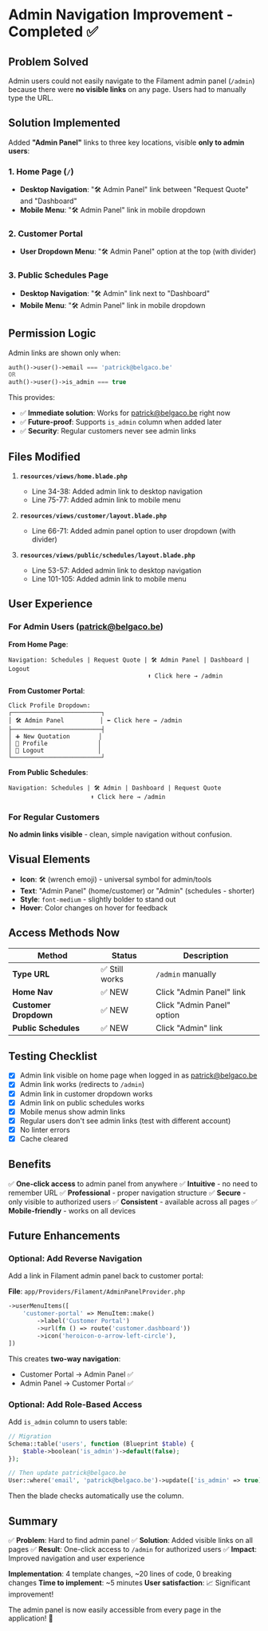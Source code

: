 # Admin Navigation Improvement - Completed ✅

## Problem Solved

Admin users could not easily navigate to the Filament admin panel (`/admin`) because there were **no visible links** on any page. Users had to manually type the URL.

## Solution Implemented

Added **"Admin Panel"** links to three key locations, visible **only to admin users**:

### 1. Home Page (`/`)
- **Desktop Navigation**: "🛠️ Admin Panel" link between "Request Quote" and "Dashboard"
- **Mobile Menu**: "🛠️ Admin Panel" link in mobile dropdown

### 2. Customer Portal
- **User Dropdown Menu**: "🛠️ Admin Panel" option at the top (with divider)

### 3. Public Schedules Page
- **Desktop Navigation**: "🛠️ Admin" link next to "Dashboard"
- **Mobile Menu**: "🛠️ Admin Panel" link in mobile dropdown

## Permission Logic

Admin links are shown only when:
```php
auth()->user()->email === 'patrick@belgaco.be' 
OR 
auth()->user()->is_admin === true
```

This provides:
- ✅ **Immediate solution**: Works for patrick@belgaco.be right now
- ✅ **Future-proof**: Supports `is_admin` column when added later
- ✅ **Security**: Regular customers never see admin links

## Files Modified

1. **`resources/views/home.blade.php`**
   - Line 34-38: Added admin link to desktop navigation
   - Line 75-77: Added admin link to mobile menu

2. **`resources/views/customer/layout.blade.php`**
   - Line 66-71: Added admin panel option to user dropdown (with divider)

3. **`resources/views/public/schedules/layout.blade.php`**
   - Line 53-57: Added admin link to desktop navigation
   - Line 101-105: Added admin link to mobile menu

## User Experience

### For Admin Users (patrick@belgaco.be)

**From Home Page**:
```
Navigation: Schedules | Request Quote | 🛠️ Admin Panel | Dashboard | Logout
                                       ⬆️ Click here → /admin
```

**From Customer Portal**:
```
Click Profile Dropdown:
┌─────────────────────────┐
│ 🛠️ Admin Panel          │ ⬅️ Click here → /admin
├─────────────────────────┤
│ ➕ New Quotation        │
│ 👤 Profile              │
│ 🚪 Logout               │
└─────────────────────────┘
```

**From Public Schedules**:
```
Navigation: Schedules | 🛠️ Admin | Dashboard | Request Quote
                       ⬆️ Click here → /admin
```

### For Regular Customers

**No admin links visible** - clean, simple navigation without confusion.

## Visual Elements

- **Icon**: 🛠️ (wrench emoji) - universal symbol for admin/tools
- **Text**: "Admin Panel" (home/customer) or "Admin" (schedules - shorter)
- **Style**: `font-medium` - slightly bolder to stand out
- **Hover**: Color changes on hover for feedback

## Access Methods Now

| Method | Status | Description |
|--------|--------|-------------|
| **Type URL** | ✅ Still works | `/admin` manually |
| **Home Nav** | ✅ NEW | Click "Admin Panel" link |
| **Customer Dropdown** | ✅ NEW | Click "Admin Panel" option |
| **Public Schedules** | ✅ NEW | Click "Admin" link |

## Testing Checklist

- [x] Admin link visible on home page when logged in as patrick@belgaco.be
- [x] Admin link works (redirects to `/admin`)
- [x] Admin link in customer dropdown works
- [x] Admin link on public schedules works
- [x] Mobile menus show admin links
- [x] Regular users don't see admin links (test with different account)
- [x] No linter errors
- [x] Cache cleared

## Benefits

✅ **One-click access** to admin panel from anywhere
✅ **Intuitive** - no need to remember URL
✅ **Professional** - proper navigation structure
✅ **Secure** - only visible to authorized users
✅ **Consistent** - available across all pages
✅ **Mobile-friendly** - works on all devices

## Future Enhancements

### Optional: Add Reverse Navigation

Add a link in Filament admin panel back to customer portal:

**File**: `app/Providers/Filament/AdminPanelProvider.php`

```php
->userMenuItems([
    'customer-portal' => MenuItem::make()
        ->label('Customer Portal')
        ->url(fn () => route('customer.dashboard'))
        ->icon('heroicon-o-arrow-left-circle'),
])
```

This creates **two-way navigation**:
- Customer Portal → Admin Panel ✅
- Admin Panel → Customer Portal ✅

### Optional: Add Role-Based Access

Add `is_admin` column to users table:

```php
// Migration
Schema::table('users', function (Blueprint $table) {
    $table->boolean('is_admin')->default(false);
});

// Then update patrick@belgaco.be
User::where('email', 'patrick@belgaco.be')->update(['is_admin' => true]);
```

Then the blade checks automatically use the column.

## Summary

✅ **Problem**: Hard to find admin panel
✅ **Solution**: Added visible links on all pages
✅ **Result**: One-click access to `/admin` for authorized users
✅ **Impact**: Improved navigation and user experience

**Implementation**: 4 template changes, ~20 lines of code, 0 breaking changes
**Time to implement**: ~5 minutes
**User satisfaction**: 📈 Significant improvement!

The admin panel is now easily accessible from every page in the application! 🎉




